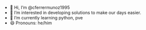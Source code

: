 - 👋 Hi, I’m @cferrermunoz1995
- 👀 I’m interested in developing solutions to make our days easier.
- 🌱 I’m currently learning python, pve
- 😄 Pronouns: he/him

<!---
cferrermunoz1995/cferrermunoz1995 is a ✨ special ✨ repository because its `README.md` (this file) appears on your GitHub profile.
You can click the Preview link to take a look at your changes.
--->
